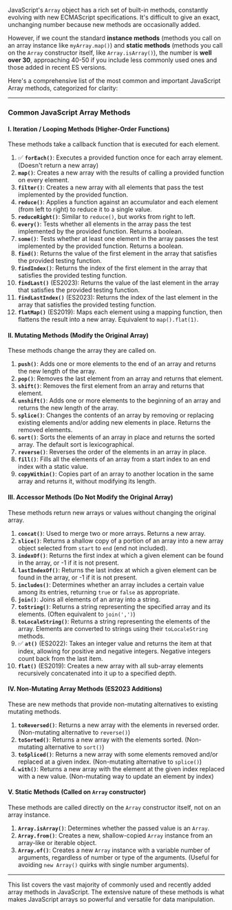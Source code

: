 JavaScript's `Array` object has a rich set of built-in methods, constantly evolving with new ECMAScript specifications. It's difficult to give an exact, unchanging number because new methods are occasionally added.

However, if we count the standard **instance methods** (methods you call on an array instance like `myArray.map()`) and **static methods** (methods you call on the `Array` constructor itself, like `Array.isArray()`), the number is **well over 30**, approaching 40-50 if you include less commonly used ones and those added in recent ES versions.

Here's a comprehensive list of the most common and important JavaScript Array methods, categorized for clarity:

---

### Common JavaScript Array Methods

#### I. Iteration / Looping Methods (Higher-Order Functions)

These methods take a callback function that is executed for each element.

1.  ✅ **`forEach()`**: Executes a provided function once for each array element. (Doesn't return a new array)
2.  **`map()`**: Creates a new array with the results of calling a provided function on every element.
3.  **`filter()`**: Creates a new array with all elements that pass the test implemented by the provided function.
4.  **`reduce()`**: Applies a function against an accumulator and each element (from left to right) to reduce it to a single value.
5.  **`reduceRight()`**: Similar to `reduce()`, but works from right to left.
6.  **`every()`**: Tests whether all elements in the array pass the test implemented by the provided function. Returns a boolean.
7.  **`some()`**: Tests whether at least one element in the array passes the test implemented by the provided function. Returns a boolean.
8.  **`find()`**: Returns the value of the first element in the array that satisfies the provided testing function.
9.  **`findIndex()`**: Returns the index of the first element in the array that satisfies the provided testing function.
10. **`findLast()`** (ES2023): Returns the value of the last element in the array that satisfies the provided testing function.
11. **`findLastIndex()`** (ES2023): Returns the index of the last element in the array that satisfies the provided testing function.
12. **`flatMap()`** (ES2019): Maps each element using a mapping function, then flattens the result into a new array. Equivalent to `map().flat(1)`.

#### II. Mutating Methods (Modify the Original Array)

These methods change the array they are called on.

1.  **`push()`**: Adds one or more elements to the end of an array and returns the new length of the array.
2.  **`pop()`**: Removes the last element from an array and returns that element.
3.  **`shift()`**: Removes the first element from an array and returns that element.
4.  **`unshift()`**: Adds one or more elements to the beginning of an array and returns the new length of the array.
5.  **`splice()`**: Changes the contents of an array by removing or replacing existing elements and/or adding new elements in place. Returns the removed elements.
6.  **`sort()`**: Sorts the elements of an array in place and returns the sorted array. The default sort is lexicographical.
7.  **`reverse()`**: Reverses the order of the elements in an array in place.
8.  **`fill()`**: Fills all the elements of an array from a start index to an end index with a static value.
9.  **`copyWithin()`**: Copies part of an array to another location in the same array and returns it, without modifying its length.

#### III. Accessor Methods (Do Not Modify the Original Array)

These methods return new arrays or values without changing the original array.

1.  **`concat()`**: Used to merge two or more arrays. Returns a new array.
2.  **`slice()`**: Returns a shallow copy of a portion of an array into a new array object selected from `start` to `end` (end not included).
3.  **`indexOf()`**: Returns the first index at which a given element can be found in the array, or -1 if it is not present.
4.  **`lastIndexOf()`**: Returns the last index at which a given element can be found in the array, or -1 if it is not present.
5.  **`includes()`**: Determines whether an array includes a certain value among its entries, returning `true` or `false` as appropriate.
6.  **`join()`**: Joins all elements of an array into a string.
7.  **`toString()`**: Returns a string representing the specified array and its elements. (Often equivalent to `join(',')`)
8.  **`toLocaleString()`**: Returns a string representing the elements of the array. Elements are converted to strings using their `toLocaleString` methods.
9.  ✅ **`at()`** (ES2022): Takes an integer value and returns the item at that index, allowing for positive and negative integers. Negative integers count back from the last item.
10. **`flat()`** (ES2019): Creates a new array with all sub-array elements recursively concatenated into it up to a specified depth.

#### IV. Non-Mutating Array Methods (ES2023 Additions)

These are new methods that provide non-mutating alternatives to existing mutating methods.

1.  **`toReversed()`**: Returns a new array with the elements in reversed order. (Non-mutating alternative to `reverse()`)
2.  **`toSorted()`**: Returns a new array with the elements sorted. (Non-mutating alternative to `sort()`)
3.  **`toSpliced()`**: Returns a new array with some elements removed and/or replaced at a given index. (Non-mutating alternative to `splice()`)
4.  **`with()`**: Returns a new array with the element at the given index replaced with a new value. (Non-mutating way to update an element by index)

#### V. Static Methods (Called on `Array` constructor)

These methods are called directly on the `Array` constructor itself, not on an array instance.

1.  **`Array.isArray()`**: Determines whether the passed value is an `Array`.
2.  **`Array.from()`**: Creates a new, shallow-copied `Array` instance from an array-like or iterable object.
3.  **`Array.of()`**: Creates a new `Array` instance with a variable number of arguments, regardless of number or type of the arguments. (Useful for avoiding `new Array()` quirks with single number arguments).

---

This list covers the vast majority of commonly used and recently added array methods in JavaScript. The extensive nature of these methods is what makes JavaScript arrays so powerful and versatile for data manipulation.

